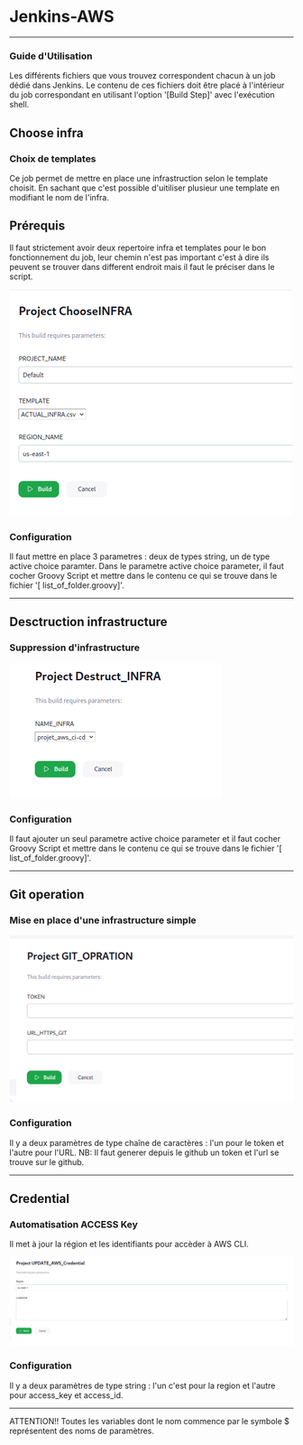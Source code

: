 # Jenkins-AWS


---
### Guide d'Utilisation

Les différents fichiers que vous trouvez correspondent chacun à un job dédié dans Jenkins. Le contenu de ces fichiers doit être placé à l'intérieur du job correspondant en utilisant l'option '[Build Step]' avec l'exécution shell.



## Choose infra

### Choix de templates 

Ce job permet de mettre en place une infrastruction selon le template choisit. En sachant que c'est possible d'uitiliser plusieur une template en modifiant le nom de l'infra. 
## Prérequis
Il faut strictement avoir deux repertoire infra et templates pour le bon fonctionnement du job, leur chemin n'est pas important c'est à dire ils peuvent se trouver dans different endroit mais il faut le préciser dans le script.

![choose infra](images/templat-infra.png)



### Configuration

Il faut mettre en place 3 parametres : deux de types string, un de type active choice paramter.
Dans le parametre active choice parameter, il faut cocher Groovy Script et mettre dans le contenu ce qui se trouve dans le fichier '[ list_of_folder.groovy]'.

---

## Desctruction infrastructure

### Suppression d'infrastructure

![choose infra](images/destruct.png)



### Configuration

Il faut ajouter un seul parametre active choice parameter et il faut cocher Groovy Script et mettre dans le contenu ce qui se trouve dans le fichier '[ list_of_folder.groovy]'.

---

## Git operation

### Mise en place d'une infrastructure simple

![choose infra](images/git.png)


### Configuration

Il y a deux paramètres de type chaîne de caractères : l'un pour le token et l'autre pour l'URL.
NB: Il faut generer depuis le github un token et l'url se trouve sur le github.

---

##  Credential 

### Automatisation ACCESS Key 

Il met à jour la région et les identifiants pour accèder à AWS CLI.

![choose infra](images/crendential.png)


### Configuration

Il y a deux paramètres de type string : l'un c'est pour la region et l'autre pour access_key et access_id.



---

ATTENTION!! Toutes les variables dont le nom commence par le symbole $ représentent des noms de paramètres.
